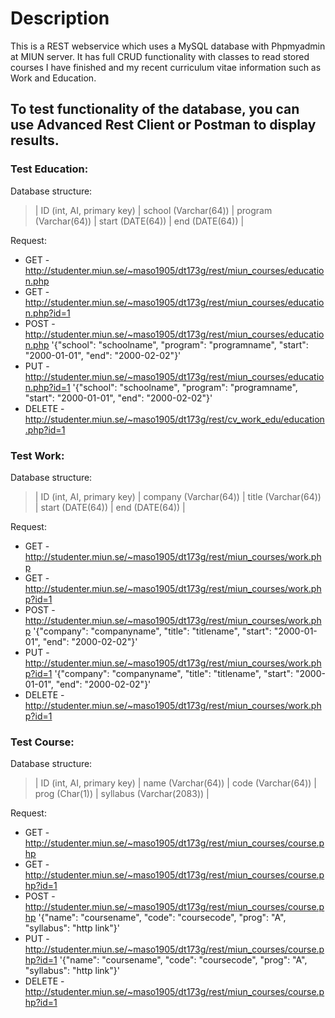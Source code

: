 # Description

This is a REST webservice which uses a MySQL database with Phpmyadmin at MIUN server. It has full CRUD functionality with classes
to read stored courses I have finished and my recent curriculum vitae information such as Work and Education.

## To test functionality of the database, you can use Advanced Rest Client or Postman to display results.

### Test Education:

Database structure:

> | ID (int, AI, primary key) | school (Varchar(64)) | program (Varchar(64)) | start (DATE(64)) | end (DATE(64)) |

Request:
* GET - http://studenter.miun.se/~maso1905/dt173g/rest/miun_courses/education.php
* GET - http://studenter.miun.se/~maso1905/dt173g/rest/miun_courses/education.php?id=1
* POST - http://studenter.miun.se/~maso1905/dt173g/rest/miun_courses/education.php '{"school": "schoolname", "program": "programname", "start": "2000-01-01", "end": "2000-02-02"}'
* PUT - http://studenter.miun.se/~maso1905/dt173g/rest/miun_courses/education.php?id=1 '{"school": "schoolname", "program": "programname", "start": "2000-01-01", "end": "2000-02-02"}'
* DELETE - http://studenter.miun.se/~maso1905/dt173g/rest/cv_work_edu/education.php?id=1

### Test Work:

Database structure:

> | ID (int, AI, primary key) | company (Varchar(64)) | title (Varchar(64)) | start (DATE(64)) | end (DATE(64)) |

Request:
* GET - http://studenter.miun.se/~maso1905/dt173g/rest/miun_courses/work.php
* GET - http://studenter.miun.se/~maso1905/dt173g/rest/miun_courses/work.php?id=1
* POST - http://studenter.miun.se/~maso1905/dt173g/rest/miun_courses/work.php '{"company": "companyname", "title": "titlename", "start": "2000-01-01", "end": "2000-02-02"}'
* PUT - http://studenter.miun.se/~maso1905/dt173g/rest/miun_courses/work.php?id=1 '{"company": "companyname", "title": "titlename", "start": "2000-01-01", "end": "2000-02-02"}'
* DELETE - http://studenter.miun.se/~maso1905/dt173g/rest/miun_courses/work.php?id=1

### Test Course:

Database structure:

> | ID (int, AI, primary key) | name (Varchar(64)) | code (Varchar(64)) | prog (Char(1)) | syllabus (Varchar(2083)) |

Request:
* GET - http://studenter.miun.se/~maso1905/dt173g/rest/miun_courses/course.php
* GET - http://studenter.miun.se/~maso1905/dt173g/rest/miun_courses/course.php?id=1
* POST - http://studenter.miun.se/~maso1905/dt173g/rest/miun_courses/course.php '{"name": "coursename", "code": "coursecode", "prog": "A", "syllabus": "http link"}'
* PUT - http://studenter.miun.se/~maso1905/dt173g/rest/miun_courses/course.php?id=1 '{"name": "coursename", "code": "coursecode", "prog": "A", "syllabus": "http link"}'
* DELETE - http://studenter.miun.se/~maso1905/dt173g/rest/miun_courses/course.php?id=1
